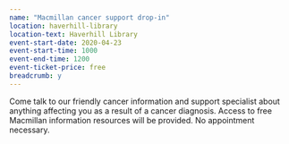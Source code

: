 ```yaml
---
name: "Macmillan cancer support drop-in"
location: haverhill-library
location-text: Haverhill Library
event-start-date: 2020-04-23
event-start-time: 1000
event-end-time: 1200
event-ticket-price: free
breadcrumb: y
---
```


Come talk to our friendly cancer information and support specialist about anything affecting you as a result of a cancer diagnosis. Access to free Macmillan information resources will be provided. No appointment necessary.
